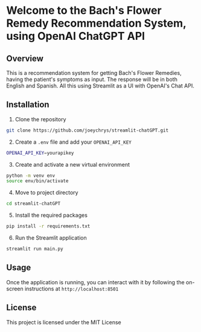 # Welcome to the Bach's Flower Remedy Recommendation System, using OpenAI ChatGPT API

## Overview

This is a recommendation system for getting Bach's Flower Remedies, having the patient's symptoms as input. The response will be in both English and Spanish. All this using Streamlit as a UI with OpenAI's Chat API.

## Installation

1. Clone the repository

```bash
git clone https://github.com/joeychrys/streamlit-chatGPT.git
```

2. Create a `.env` file and add your `OPENAI_API_KEY`

```bash
OPENAI_API_KEY=yourapikey
```

3. Create and activate a new virtual environment

```bash
python -m venv env
source env/bin/activate
```
4. Move to project directory

```bash
cd streamlit-chatGPT
```

5. Install the required packages

```bash
pip install -r requirements.txt
```

6. Run the Streamlit application

```bash
streamlit run main.py
```

## Usage

Once the application is running, you can interact with it by following the on-screen instructions at `http://localhost:8501`

## License

This project is licensed under the MIT License
